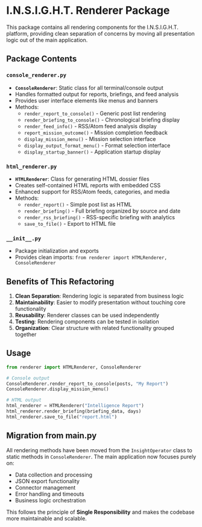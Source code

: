 # I.N.S.I.G.H.T. Renderer Package

This package contains all rendering components for the I.N.S.I.G.H.T. platform, providing clean separation of concerns by moving all presentation logic out of the main application.

## Package Contents

### `console_renderer.py`
- **`ConsoleRenderer`**: Static class for all terminal/console output
- Handles formatted output for reports, briefings, and feed analysis
- Provides user interface elements like menus and banners
- Methods:
  - `render_report_to_console()` - Generic post list rendering
  - `render_briefing_to_console()` - Chronological briefing display
  - `render_feed_info()` - RSS/Atom feed analysis display
  - `report_mission_outcome()` - Mission completion feedback
  - `display_mission_menu()` - Mission selection interface
  - `display_output_format_menu()` - Format selection interface
  - `display_startup_banner()` - Application startup display

### `html_renderer.py`
- **`HTMLRenderer`**: Class for generating HTML dossier files
- Creates self-contained HTML reports with embedded CSS
- Enhanced support for RSS/Atom feeds, categories, and media
- Methods:
  - `render_report()` - Simple post list as HTML
  - `render_briefing()` - Full briefing organized by source and date
  - `render_rss_briefing()` - RSS-specific briefing with analytics
  - `save_to_file()` - Export to HTML file

### `__init__.py`
- Package initialization and exports
- Provides clean imports: `from renderer import HTMLRenderer, ConsoleRenderer`

## Benefits of This Refactoring

1. **Clean Separation**: Rendering logic is separated from business logic
2. **Maintainability**: Easier to modify presentation without touching core functionality
3. **Reusability**: Renderer classes can be used independently
4. **Testing**: Rendering components can be tested in isolation
5. **Organization**: Clear structure with related functionality grouped together

## Usage

```python
from renderer import HTMLRenderer, ConsoleRenderer

# Console output
ConsoleRenderer.render_report_to_console(posts, "My Report")
ConsoleRenderer.display_mission_menu()

# HTML output
html_renderer = HTMLRenderer("Intelligence Report")
html_renderer.render_briefing(briefing_data, days)
html_renderer.save_to_file("report.html")
```

## Migration from main.py

All rendering methods have been moved from the `InsightOperator` class to static methods in `ConsoleRenderer`. The main application now focuses purely on:

- Data collection and processing
- JSON export functionality  
- Connector management
- Error handling and timeouts
- Business logic orchestration

This follows the principle of **Single Responsibility** and makes the codebase more maintainable and scalable. 